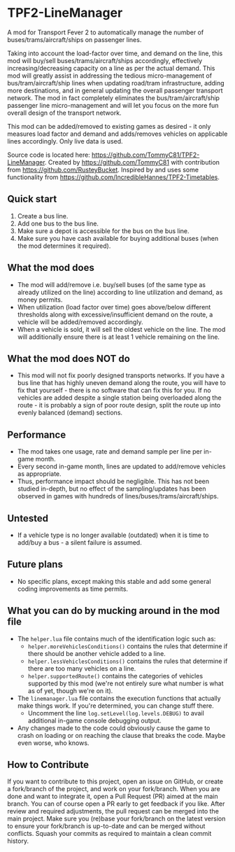 # TPF2-LineManager

A mod for Transport Fever 2 to automatically manage the number of buses/trams/aircraft/ships on passenger lines.

Taking into account the load-factor over time, and demand on the line, this mod will buy/sell buses/trams/aircraft/ships
accordingly, effectively increasing/decreasing capacity on a line as per the actual demand. This mod will greatly assist
in addressing the tedious micro-management of bus/tram/aircraft/ship lines when updating road/tram infrastructure,
adding more destinations, and in general updating the overall passenger transport network. The mod in fact completely
eliminates the bus/tram/aircraft/ship passenger line micro-management and will let you focus on the more fun overall
design of the transport network.

This mod can be added/removed to existing games as desired - it only measures load factor and demand and adds/removes
vehicles on applicable lines accordingly. Only live data is used.

Source code is located here: https://github.com/TommyC81/TPF2-LineManager. Created by https://github.com/TommyC81 with
contribution from https://github.com/RusteyBucket. Inspired by and uses some functionality
from https://github.com/IncredibleHannes/TPF2-Timetables.

## Quick start

1. Create a bus line.
2. Add one bus to the bus line.
3. Make sure a depot is accessible for the bus on the bus line.
4. Make sure you have cash available for buying additional buses (when the mod determines it required).

## What the mod does

* The mod will add/remove i.e. buy/sell buses (of the same type as already utilized on the line) according to line
  utilization and demand, as money permits.
* When utilization (load factor over time) goes above/below different thresholds along with excessive/insufficient
  demand on the route, a vehicle will be added/removed accordingly.
* When a vehicle is sold, it will sell the oldest vehicle on the line. The mod will additionally ensure there is at
  least 1 vehicle remaining on the line.

## What the mod does NOT do

* This mod will not fix poorly designed transports networks. If you have a bus line that has highly uneven demand along
  the route, you will have to fix that yourself - there is no software that can fix this for you. If no vehicles are
  added despite a single station being overloaded along the route - it is probably a sign of poor route design, split
  the route up into evenly balanced (demand) sections.

## Performance

* The mod takes one usage, rate and demand sample per line per in-game month.
* Every second in-game month, lines are updated to add/remove vehicles as appropriate.
* Thus, performance impact should be negligible. This has not been studied in-depth, but no effect of the
  sampling/updates has been observed in games with hundreds of lines/buses/trams/aircraft/ships.

## Untested

* If a vehicle type is no longer available (outdated) when it is time to add/buy a bus - a silent failure is assumed.

## Future plans

* No specific plans, except making this stable and add some general coding improvements as time permits.

## What you can do by mucking around in the mod file

* The `helper.lua` file contains much of the identification logic such as:
    * `helper.moreVehiclesConditions()` contains the rules that determine if there should be another vehicle added to a
      line.
    * `helper.lessVehiclesConditions()` contains the rules that determine if there are too many vehicles on a line.
    * `helper.supportedRoute()` contains the categories of vehicles supported by this mod (we're not entirely sure what
      number is what as of yet, though we're on it).
* The `linemanager.lua` file contains the execution functions that actually make things work. If you're determined, you
  can change stuff there.
    * Uncomment the line `log.setLevel(log.levels.DEBUG)` to avail additional in-game console debugging output.
* Any changes made to the code could obviously cause the game to crash on loading or on reaching the clause that breaks
  the code. Maybe even worse, who knows.

## How to Contribute

If you want to contribute to this project, open an issue on GitHub, or create a fork/branch of the project, and work on
your fork/branch. When you are done and want to integrate it, open a Pull Request (PR) aimed at the main branch.
You can of course open a PR early to get feedback if you like. After review and required adjustments, the pull request
can be merged into the main project. Make sure you (re)base your fork/branch on the latest version to ensure your
fork/branch is up-to-date and can be merged without conflicts. Squash your commits as required to maintain a clean
commit history.